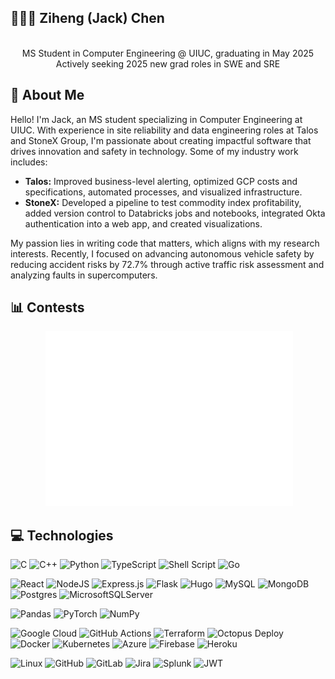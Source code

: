 ## 👨🏻‍💻 Ziheng (Jack) Chen
<p align="center">
  <a href="https://www.linkedin.com/in/zihengjackchen/" target="_blank"><img alt="" src="https://img.shields.io/badge/LinkedIn-0077B5?style=for-the-badge&logo=linkedin&logoColor=white" style="vertical-align:center" /></a>
  <a href="https://zihengjackchen.com/" target="_blank"><img alt="" src="https://img.shields.io/badge/Portfolio-255E63?style=for-the-badge&logo=About.me&logoColor=white" style="vertical-align:center" /></a>
  <a href="https://leetcode.com/zihengjackchen" target="_blank"><img alt="" src="https://img.shields.io/badge/-LeetCode-FFA116?style=for-the-badge&logo=LeetCode&logoColor=black" style="vertical-align:center" /></a>
  <a href="https://codeforces.com/profile/GodstaffJax" target="_blank"><img alt="" src="https://img.shields.io/badge/Codeforces-445f9d?style=for-the-badge&logo=Codeforces&logoColor=white" style="vertical-align:center" /></a><br>
  MS Student in Computer Engineering @ UIUC, graduating in May 2025 <br>
  Actively seeking 2025 new grad roles in SWE and SRE
</p>

## 💫 About Me
<p>
  Hello! I'm Jack, an MS student specializing in Computer Engineering at UIUC. With experience in site reliability and data engineering roles at Talos and StoneX Group, I'm passionate about creating impactful software that drives innovation and safety in technology.
  Some of my industry work includes:
  <ul>
    <li><strong>Talos:</strong> Improved business-level alerting, optimized GCP costs and specifications, automated processes, and visualized infrastructure.</li>
    <li><strong>StoneX:</strong> Developed a pipeline to test commodity index profitability, added version control to Databricks jobs and notebooks, integrated Okta authentication into a web app, and created visualizations.</li>
  </ul>
  My passion lies in writing code that matters, which aligns with my research interests. Recently, I focused on advancing autonomous vehicle safety by reducing accident risks by 72.7% through active traffic risk assessment and analyzing faults in supercomputers.
</p>

## 📊 Contests
<p align="center">
  <a href="https://leetcode.com/zihengjackchen" target="_blank"><img height="273em" alt="" src="https://leetcard.jacoblin.cool/zihengjackchen?theme=nord&font=PT%20Mono&ext=contest" style="vertical-align:center" /></a>
  <a href="https://codeforces.com/profile/GodstaffJax" target="_blank"><img height="280em" alt="" src="https://raw.githubusercontent.com/zihengjackchen/cf-stats/main/output/light_card.svg#gh-dark-mode-only" style="vertical-align:center" /></a>
</p>

## 💻 Technologies
![C](https://img.shields.io/badge/c-%2300599C.svg?style=for-the-badge&logo=c&logoColor=white) 
![C++](https://img.shields.io/badge/c++-%2300599C.svg?style=for-the-badge&logo=c%2B%2B&logoColor=white) 
![Python](https://img.shields.io/badge/python-3670A0?style=for-the-badge&logo=python&logoColor=ffdd54) 
![TypeScript](https://img.shields.io/badge/typescript-%23007ACC.svg?style=for-the-badge&logo=typescript&logoColor=white) 
![Shell Script](https://img.shields.io/badge/shell_script-%23121011.svg?style=for-the-badge&logo=gnu-bash&logoColor=white) 
![Go](https://img.shields.io/badge/go-%2300ADD8.svg?style=for-the-badge&logo=go&logoColor=white)

![React](https://img.shields.io/badge/react-%2320232a.svg?style=for-the-badge&logo=react&logoColor=%2361DAFB) 
![NodeJS](https://img.shields.io/badge/node.js-6DA55F?style=for-the-badge&logo=node.js&logoColor=white) 
![Express.js](https://img.shields.io/badge/express.js-%23404d59.svg?style=for-the-badge&logo=express&logoColor=%2361DAFB) 
![Flask](https://img.shields.io/badge/flask-%23000.svg?style=for-the-badge&logo=flask&logoColor=white) 
![Hugo](https://img.shields.io/badge/Hugo-black.svg?style=for-the-badge&logo=Hugo)
![MySQL](https://img.shields.io/badge/mysql-4479A1.svg?style=for-the-badge&logo=mysql&logoColor=white) 
![MongoDB](https://img.shields.io/badge/MongoDB-%234ea94b.svg?style=for-the-badge&logo=mongodb&logoColor=white) 
![Postgres](https://img.shields.io/badge/postgres-%23316192.svg?style=for-the-badge&logo=postgresql&logoColor=white) 
![MicrosoftSQLServer](https://img.shields.io/badge/Microsoft%20SQL%20Server-CC2927?style=for-the-badge&logo=microsoft%20sql%20server&logoColor=white) 

![Pandas](https://img.shields.io/badge/pandas-%23150458.svg?style=for-the-badge&logo=pandas&logoColor=white) 
![PyTorch](https://img.shields.io/badge/PyTorch-%23EE4C2C.svg?style=for-the-badge&logo=PyTorch&logoColor=white) 
![NumPy](https://img.shields.io/badge/numpy-%23013243.svg?style=for-the-badge&logo=numpy&logoColor=white) 

![Google Cloud](https://img.shields.io/badge/GoogleCloud-%234285F4.svg?style=for-the-badge&logo=google-cloud&logoColor=white) 
![GitHub Actions](https://img.shields.io/badge/github%20actions-%232671E5.svg?style=for-the-badge&logo=githubactions&logoColor=white) 
![Terraform](https://img.shields.io/badge/terraform-%235835CC.svg?style=for-the-badge&logo=terraform&logoColor=white)
![Octopus Deploy](https://img.shields.io/badge/octopus%20deploy-0D80D8?style=for-the-badge&logo=octopusdeploy&logoColor=white) 
![Docker](https://img.shields.io/badge/docker-%230db7ed.svg?style=for-the-badge&logo=docker&logoColor=white) 
![Kubernetes](https://img.shields.io/badge/kubernetes-%23326ce5.svg?style=for-the-badge&logo=kubernetes&logoColor=white) 
![Azure](https://img.shields.io/badge/azure-%230072C6.svg?style=for-the-badge&logo=microsoftazure&logoColor=white) 
![Firebase](https://img.shields.io/badge/firebase-%23039BE5.svg?style=for-the-badge&logo=firebase) 
![Heroku](https://img.shields.io/badge/heroku-%23430098.svg?style=for-the-badge&logo=heroku&logoColor=white) 

![Linux](https://img.shields.io/badge/Linux-FCC624?style=for-the-badge&logo=linux&logoColor=black)
![GitHub](https://img.shields.io/badge/github-%23121011.svg?style=for-the-badge&logo=github&logoColor=white) 
![GitLab](https://img.shields.io/badge/gitlab-%23181717.svg?style=for-the-badge&logo=gitlab&logoColor=white) 
![Jira](https://img.shields.io/badge/jira-%230A0FFF.svg?style=for-the-badge&logo=jira&logoColor=white) 
![Splunk](https://img.shields.io/badge/splunk-%23000000.svg?style=for-the-badge&logo=splunk&logoColor=white) 
![JWT](https://img.shields.io/badge/JWT-black?style=for-the-badge&logo=JSON%20web%20tokens)

